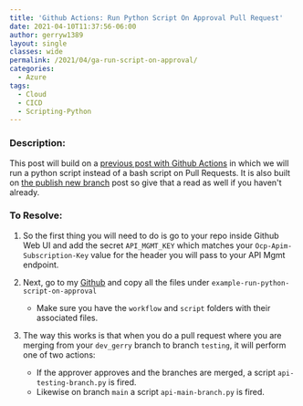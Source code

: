 ```yaml
---
title: 'Github Actions: Run Python Script On Approval Pull Request'
date: 2021-04-10T11:37:56-06:00
author: gerryw1389
layout: single
classes: wide
permalink: /2021/04/ga-run-script-on-approval/
categories:
  - Azure
tags:
  - Cloud
  - CICD
  - Scripting-Python
---
```

<!--more-->

### Description:

This post will build on a [previous post with Github Actions](https://automationadmin.com/2020/08/github-actions-search-for-string) in which we will run a python script instead of a bash script on Pull Requests. It is also built on [the publish new branch](https://automationadmin.com/2021/03/git-publish-new-branch/) post so give that a read as well if you haven't already.

### To Resolve:

1. So the first thing you will need to do is go to your repo inside Github Web UI and add the secret `API_MGMT_KEY` which matches your `Ocp-Apim-Subscription-Key` value for the header you will pass to your API Mgmt endpoint.

2. Next, go to my [Github](https://github.com/gerryw1389/python/tree/main/scripts/example-run-python-script-on-approval/.github) and copy all the files under `example-run-python-script-on-approval`

   - Make sure you have the `workflow` and `script` folders with their associated files.

3. The way this works is that when you do a pull request where you are merging from your `dev_gerry` branch to branch `testing`, it will perform one of two actions:
   - If the approver approves and the branches are merged, a script `api-testing-branch.py` is fired.
   - Likewise on branch `main` a script `api-main-branch.py` is fired.
